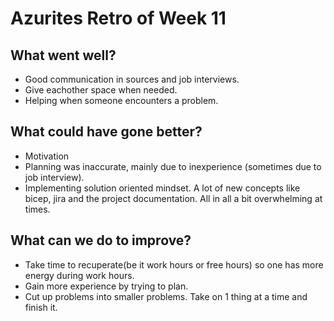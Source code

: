 # Azurites Retro of Week 11

## What went well?
- Good communication in sources and job interviews.
- Give eachother space when needed.
- Helping when someone encounters a problem.

## What could have gone better?
- Motivation
- Planning was inaccurate, mainly due to inexperience (sometimes due to job interview).
- Implementing solution oriented mindset. A lot of new concepts like bicep, jira and the project documentation. All in all a bit overwhelming at times.

## What can we do to improve?
- Take time to recuperate(be it work hours or free hours) so one has more energy during work hours.
- Gain more experience by trying to plan.
- Cut up problems into smaller problems. Take on 1 thing at a time and finish it.
